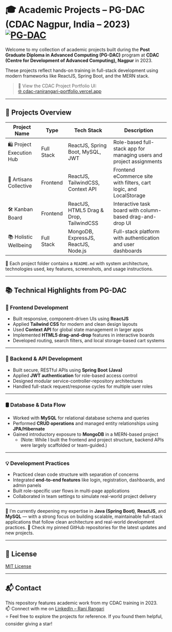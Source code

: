 # 🎓 Academic Projects – PG-DAC (CDAC Nagpur, India – 2023) [![PG-DAC](https://img.shields.io/badge/PG--DAC_(2023)-CDAC_Nagpur,_India-blue)](https://www.cdac.in/)

Welcome to my collection of academic projects built during the **Post Graduate Diploma in Advanced Computing (PG-DAC)** program at **CDAC (Centre for Development of Advanced Computing), Nagpur** in 2023.  

These projects reflect hands-on training in full-stack development using modern frameworks like ReactJS, Spring Boot, and the MERN stack.


> 📌 View the CDAC Project Portfolio UI:  
> [🌐 cdac-ranirangari-portfolio.vercel.app](https://cdac-ranirangari-portfolio.vercel.app/) 

---

## 🧠 Projects Overview

| Project Name              | Type        | Tech Stack                                | Description |
|---------------------------|-------------|--------------------------------------------|-------------|
| 🛍️ Project Execution Hub   | Full Stack  | ReactJS, Spring Boot, MySQL, JWT           | Role-based full-stack app for managing users and project assignments |
| 🛒 Artisans Collective     | Frontend    | ReactJS, TailwindCSS, Context API          | Frontend eCommerce site with filters, cart logic, and LocalStorage |
| 🛠️ Kanban Board            | Frontend    | ReactJS, HTML5 Drag & Drop, TailwindCSS    | Interactive task board with column-based drag-and-drop UI |
| 📚 Holistic Wellbeing      | Full Stack  | MongoDB, ExpressJS, ReactJS, Node.js       | Full-stack platform with authentication and user dashboards |

📁 Each project folder contains a `README.md` with system architecture, technologies used, key features, screenshots, and usage instructions.

---

## 📚 Technical Highlights from PG-DAC

### 🎨 Frontend Development

- Built responsive, component-driven UIs using **ReactJS**
- Applied **Tailwind CSS** for modern and clean design layouts
- Used **Context API** for global state management in larger apps
- Implemented **HTML5 drag-and-drop** features in interactive boards
- Developed routing, search filters, and local storage-based cart systems

---

### 🧩 Backend & API Development

- Built secure, RESTful APIs using **Spring Boot (Java)**
- Applied **JWT authentication** for role-based access control
- Designed modular service-controller-repository architectures
- Handled full-stack request/response cycles for multiple user roles

---

### 🛢️ Database & Data Flow

- Worked with **MySQL** for relational database schema and queries
- Performed **CRUD operations** and managed entity relationships using **JPA/Hibernate**
- Gained introductory exposure to **MongoDB** in a MERN-based project
  - (Note: While I built the frontend and project structure, backend APIs were largely scaffolded or team-guided.)

---

### 💡 Development Practices

- Practiced clean code structure with separation of concerns
- Integrated **end-to-end features** like login, registration, dashboards, and admin panels
- Built role-specific user flows in multi-page applications
- Collaborated in team settings to simulate real-world project delivery

---

🔄 I’m currently deepening my expertise in **Java (Spring Boot)**, **ReactJS**, and **MySQL** — with a strong focus on building scalable, maintainable full-stack applications that follow clean architecture and real-world development practices.
📌 Check my pinned GitHub repositories for the latest updates and new projects.

---

## 📜 License

[MIT License](LICENSE)

---

## 📬 Contact

This repository features academic work from my CDAC training in 2023.  
📫 Connect with me on [LinkedIn – Rani Rangari](https://www.linkedin.com/in/rani-rangari/)  
⭐ Feel free to explore the projects for reference. If you found them helpful, consider giving a star!
